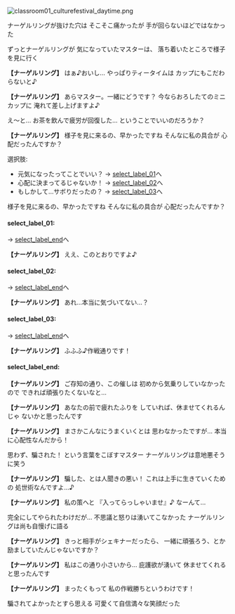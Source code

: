 
![classroom01_culturefestival_daytime.png](../images/backgrounds/classroom01_culturefestival_daytime.png)

ナーゲルリングが抜けた穴は
そこそこ痛かったが
手が回らないほどではなかった

ずっとナーゲルリングが
気になっていたマスターは、
落ち着いたところで様子を見に行く

**【ナーゲルリング】**
はぁ♪おいし…
やっぱりティータイムは
カップにもこだわらないと♪

**【ナーゲルリング】**
あらマスター。一緒にどうです？
今ならおろしたてのミニカップに
淹れて差し上げますよ♪

え～と…
お茶を飲んで疲労が回復した…
ということでいいのだろうか？

**【ナーゲルリング】**
様子を見に来るの、早かったですね
そんなに私の具合が
心配だったんですか？

選択肢:
- 元気になったってことでいい？ → [select_label_01](#select_label_01)へ
- 心配に決まってるじゃないか！ → [select_label_02](#select_label_02)へ
- もしかして…サボりだったの？ → [select_label_03](#select_label_03)へ

様子を見に来るの、早かったですね
そんなに私の具合が
心配だったんですか？

#### select_label_01:
 → [select_label_end](#select_label_end)へ

**【ナーゲルリング】**
ええ、このとおりですよ♪

#### select_label_02:
 → [select_label_end](#select_label_end)へ

**【ナーゲルリング】**
あれ…本当に気づいてない…？

#### select_label_03:
 → [select_label_end](#select_label_end)へ

**【ナーゲルリング】**
ふふふ♪作戦通りです！

#### select_label_end:

**【ナーゲルリング】**
ご存知の通り、この催しは
初めから気乗りしていなかったので
できれば頑張りたくないなと…

**【ナーゲルリング】**
あなたの前で疲れたふりを
していれば、休ませてくれるんじゃ
ないかと思ったんです

**【ナーゲルリング】**
まさかこんなにうまくいくとは
思わなかったですが…
本当に心配性なんだから！

思わず、騙された！
という言葉をこぼすマスター
ナーゲルリングは意地悪そうに笑う

**【ナーゲルリング】**
騙した、とは人聞きの悪い！
これは上手に生きていくための
処世術なんですよ…♪

**【ナーゲルリング】**
私の策へと
『入ってらっしゃいませ』♪
なーんて…

完全にしてやられたわけだが…
不思議と怒りは湧いてこなかった
ナーゲルリングは尚も自慢げに語る

**【ナーゲルリング】**
きっと相手がシェキナーだったら、
一緒に頑張ろう、とか
励ましていたんじゃないですか？

**【ナーゲルリング】**
私はこの通り小さいから…
庇護欲が湧いて
休ませてくれると思ったんです

**【ナーゲルリング】**
まったくもって
私の作戦勝ちというわけです！

騙されてよかったとすら思える
可愛くて自信満々な笑顔だった
